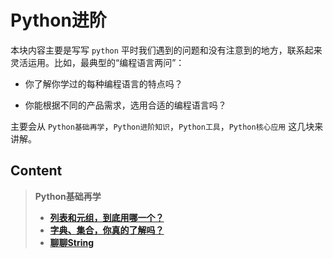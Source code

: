 #  Python进阶

本块内容主要是写写 `python` 平时我们遇到的问题和没有注意到的地方，联系起来灵活运用。比如，最典型的“编程语言两问”：

- 你了解你学过的每种编程语言的特点吗？

- 你能根据不同的产品需求，选用合适的编程语言吗？


主要会从 `Python基础再学`，`Python进阶知识`，`Python工具`，`Python核心应用` 这几块来讲解。

## Content

> **Python基础再学**
>
> - [**列表和元组，到底用哪一个？**](/blog/python/list-tuple.html)
> - [**字典、集合，你真的了解吗？**](/blog/python/dict-set.html)
> - [**聊聊String**](/blog/python/string.html)

